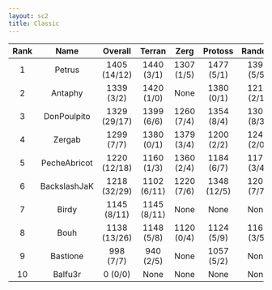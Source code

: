 ```yaml
---
layout: sc2
title: Classic
---
```

| Rank | Name         | Overall      | Terran      | Zerg       | Protoss     | Random     |
|:----:|:------------:|:------------:|:-----------:|:----------:|:-----------:|:----------:|
| 1    | Petrus       | 1405 (14/12) | 1440 (3/1)  | 1307 (1/5) | 1477 (5/1)  | 1399 (5/5) |
| 2    | Antaphy      | 1339 (3/2)   | 1420 (1/0)  |None        | 1380 (0/1)  | 1219 (2/1) |
| 3    | DonPoulpito  | 1329 (29/17) | 1399 (6/6)  | 1260 (7/4) | 1354 (8/4)  | 1305 (8/3) |
| 4    | Zergab       | 1299 (7/7)   | 1380 (0/1)  | 1379 (3/4) | 1200 (2/2)  | 1240 (2/0) |
| 5    | PecheAbricot | 1220 (12/18) | 1160 (1/3)  | 1360 (2/4) | 1184 (6/7)  | 1179 (3/4) |
| 6    | BackslashJaK | 1218 (32/29) | 1102 (6/11) | 1220 (7/6) | 1348 (12/5) | 1203 (7/7) |
| 7    | Birdy        | 1145 (8/11)  | 1145 (8/11) |None        |None         |None        |
| 8    | Bouh         | 1138 (13/26) | 1148 (5/8)  | 1120 (0/4) | 1124 (5/9)  | 1161 (3/5) |
| 9    | Bastione     | 998 (7/7)    | 940 (2/5)   |None        | 1057 (5/2)  |None        |
| 10   | Balfu3r      | 0 (0/0)      |None         |None        |None         |None        |
